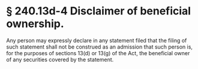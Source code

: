 # § 240.13d-4   Disclaimer of beneficial ownership.

Any person may expressly declare in any statement filed that the filing of such statement shall not be construed as an admission that such person is, for the purposes of sections 13(d) or 13(g) of the Act, the beneficial owner of any securities covered by the statement.


